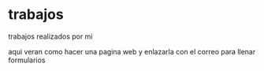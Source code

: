 # trabajos
trabajos realizados por mi

aqui veran como hacer una pagina web y enlazarla con el correo para llenar formularios
